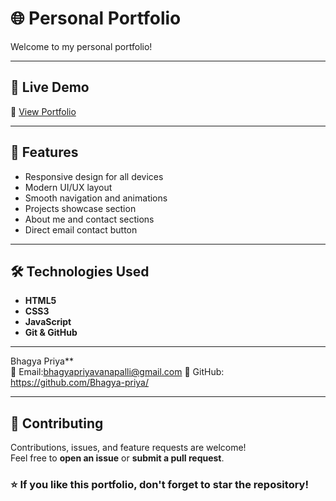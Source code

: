 # 🌐 Personal Portfolio

Welcome to my personal portfolio! 

---

## 🚀 Live Demo

🔗 [View Portfolio](https://bhagya-priya.github.io/Personal_Portifolio/)

---

## 📌 Features

- Responsive design for all devices
- Modern UI/UX layout
- Smooth navigation and animations
- Projects showcase section
- About me and contact sections
- Direct email contact button

---

## 🛠️ Technologies Used

- **HTML5**
- **CSS3**
- **JavaScript**
- **Git & GitHub**

---
Bhagya Priya**  
📧 Email:bhagyapriyavanapalli@gmail.com
🐙 GitHub: https://github.com/Bhagya-priya/

---

## 🤝 Contributing

Contributions, issues, and feature requests are welcome!  
Feel free to **open an issue** or **submit a pull request**.
### ⭐ If you like this portfolio, don't forget to star the repository!
